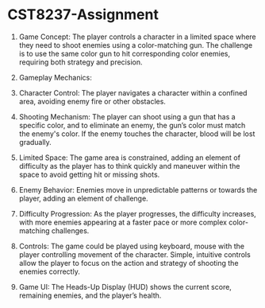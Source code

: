 # CST8237-Assignment

1. Game Concept:
The player controls a character in a limited space where they need to shoot enemies using a color-matching gun. The challenge is to use the same color gun to hit corresponding color enemies, requiring both strategy and precision.

2. Gameplay Mechanics:

3. Character Control: The player navigates a character within a confined area, avoiding enemy fire or other obstacles.
  
4. Shooting Mechanism: The player can shoot using a gun that has a specific color, and to eliminate an enemy, the gun’s color must match the enemy's color. If the enemy touches the character, blood will be lost gradually.

5. Limited Space: The game area is constrained, adding an element of difficulty as the player has to think quickly and maneuver within the space to avoid getting hit or missing shots.

6. Enemy Behavior: Enemies move in unpredictable patterns or towards the player, adding an element of challenge.

7. Difficulty Progression: As the player progresses, the difficulty increases, with more enemies appearing at a faster pace or more complex color-matching challenges.

8. Controls: The game could be played using keyboard, mouse with the player controlling movement of the character. Simple, intuitive controls allow the player to focus on the action and strategy of shooting the enemies correctly.

9. Game UI: The Heads-Up Display (HUD) shows the current score, remaining enemies, and the player’s health.
